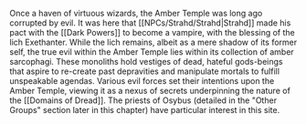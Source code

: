 Once a haven of virtuous wizards, the Amber Temple was long ago corrupted by evil. It was here that [[NPCs/Strahd/Strahd|Strahd]] made his pact with the [[Dark Powers]] to become a vampire, with the blessing of the lich Exethanter. While the lich remains, albeit as a mere shadow of its former self, the true evil within the Amber Temple lies within its collection of amber sarcophagi. These monoliths hold vestiges of dead, hateful gods-beings that aspire to re-create past depravities and manipulate mortals to fulfill unspeakable agendas. Various evil forces set their intentions upon the Amber Temple, viewing it as a nexus of secrets underpinning the nature of the [[Domains of Dread]]. The priests of Osybus (detailed in the "Other Groups" section later in this chapter) have particular interest in this site.